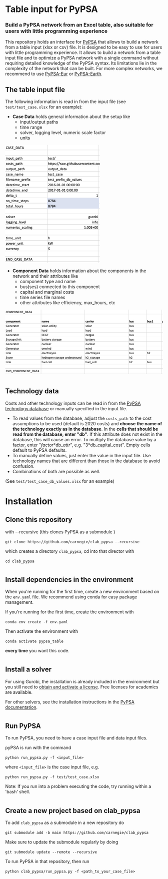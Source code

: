 # Table input for PyPSA

### Build a PyPSA network from an Excel table, also suitable for users with little programming experience

This repository holds an interface for [PyPSA](https://github.com/PyPSA/pypsa) that allows to build a network from a table input (xlsx or csv) file. It is designed to be easy to use for users with little programming experience. It allows to build a network from a table input file and to optimize a PyPSA network with a single command without requiring detailed knowledge of the PyPSA syntax. Its limitations lie in the complexity of the network that can be built. For more complex networks, we recommend to use [PyPSA-Eur](https://github.com/PyPSA/pypsa-eur) or [PyPSA-Earth](https://github.com/pypsa-meets-earth/pypsa-earth).


## The table input file
The following information is read in from the input file (see `test/test_case.xlsx` for an example):
- **Case Data** holds general information about the setup like
    - input/output paths
    - time range
    - solver, logging level, numeric scale factor
    - units

![case_data](test/case_data.png)

- **Component Data** holds information about the components in the network and their attributes like
    - component type and name
    - bus(ses) connected to this component
    - capital and marginal costs
    - time series file names
    - other attributes like efficiency, max_hours, etc 

![case_data](test/component_data.png)

#
## Technology data

Costs and other technology inputs can be read in from the [PyPSA technology database](https://github.com/PyPSA/technology-data) or manually specified in the input file.
- To read values from the database, adjust the `costs_path` to the cost assumptions to be used (default is 2020 costs) and **choose the name of the technology exactly as in the database**. In the **cells that should be read from the database, enter "db"**. If this attribute does not exist in the database, this will cause an error. To multiply the database value by a factor, enter "*factor*\*db_*attr*", e.g. "3\*db_capital_cost". Empty cells default to PyPSA defaults.
- To manually define values, just enter the value in the input file. Use technology names that are different than those in the database to avoid confusion.
- Combinations of both are possible as well.

(See `test/test_case_db_values.xlsx` for an example)


#

# Installation

## Clone this repository 

with --recursive (this clones PyPSA as a submodule )

```git clone https://github.com/carnegie/clab_pypsa --recursive```

which creates a directory `clab_pypsa`, cd into that director with

```cd clab_pypsa``` 

#
## Install dependencies in the environment

When you're running for the first time, create a new environment based on the `env.yaml` file. We recommend using conda for easy package management.

If you're running for the first time, create the environment with

```conda env create -f env.yaml```

Then activate the environment with

```conda activate pypsa_table```

**every time** you want this code.

#
## Install a solver

For using Gurobi, the installation is already included in the environment but you still need to [obtain and activate a license](https://www.gurobi.com/documentation/9.5/quickstart_windows/retrieving_and_setting_up_.html). Free licenses for academics are available.

For other solvers, see the installation instructions in the [PyPSA documentation](https://pypsa.readthedocs.io/en/latest/installation.html).

#
## Run PyPSA

To run PyPSA, you need to have a case input file and data input files.

pyPSA is run with the command

```python run_pypsa.py -f <input_file>```

where `<input_file>` is the case input file, e.g.

```python run_pypsa.py -f test/test_case.xlsx``` 

Note: If you run into a problem executing the code, try running within a 'bash' shell. 

#
#
## Create a new project based on clab_pypsa

To add `clab_pypsa` as a submodule in a new repository do

```git submodule add -b main https://github.com/carnegie/clab_pypsa```

Make sure to update the submodule regularly by doing

```git submodule update --remote --recursive```

To run PyPSA in that repository, then run

```python clab_pypsa/run_pypsa.py -f <path_to_your_case_file>```


#
#
